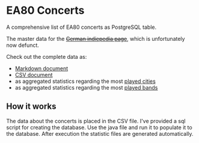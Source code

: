 # EA80 Concerts
A comprehensive list of EA80 concerts as PostgreSQL table.

The master data for the ~~[German indiepedia page](http://indiepedia.de/index.php?title=EA80-Konzerte)~~, which is unfortunately now defunct.

Check out the complete data as:
* [Markdown document](./blob/master/data/ea80concerts.md)
* [CSV document](./blob/master/data/ea80concerts.csv)
* as aggregated statistics regarding the most [played cities](./blob/master/data/statistics_Ort.md)
* as aggregated statistics regarding the most [played bands](./blob/master/data/statistics_Band.md)

## How it works

The data about the concerts is placed in the CSV file. I've provided a sql script for creating the database.
Use the java file and run it to populate it to the database. After execution the statistic files are generated automatically.